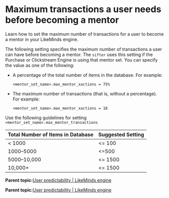 # Maximum transactions a user needs before becoming a mentor

Learn how to set the maximum number of transactions for a user to become a mentor in your LikeMinds engine.

The following setting specifies the maximum number of transactions a user can have before becoming a mentor. The `sifter` uses this setting if the Purchase or Clickstream Engine is using that mentor set. You can specify the value as one of the following:

-   A percentage of the total number of items in the database. For example:

    ```
    <mentor_set_name>.max_mentor_xactions = 75%
    ```

-   The maximum number of transactions \(that is, without a percentage\). For example:

    ```
    <mentor_set_name>.max_mentor_xactions = 18
    ```


Use the following guidelines for setting `<mentor_set_name>.max_mentor_transactions`

|Total Number of Items in Database|Suggested Setting|
|---------------------------------|-----------------|
|< 1000|<= 100|
|1000–5000|<=500|
|5000–10,000|<= 1500|
|10,000+|<= 1500|

**Parent topic:**[User predictability \| LikeMinds engine](../pzn/pzn_user_predictablity_main.md)

**Parent topic:**[User predictability \| LikeMinds engine](../pzn/pzn_user_predictablity_main.md)

